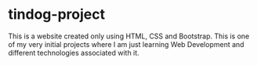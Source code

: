 # tindog-project
This is a website created only using HTML, CSS and Bootstrap. This is one of my very initial projects where I am just learning Web Development and different technologies associated with it.
